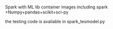Spark with ML lib container images including
spark +Numpy+pandas+scikit+sci-py

the testing code is avaliable in spark_tesmodel.py
